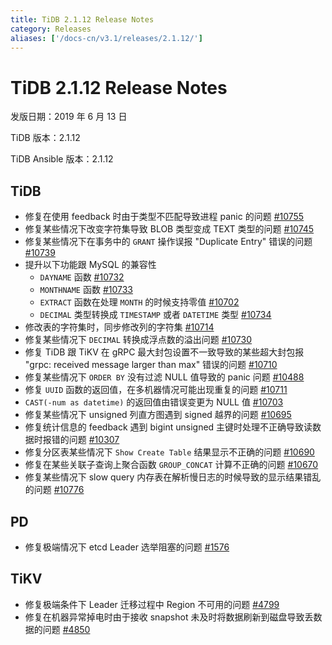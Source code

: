 ```yaml
---
title: TiDB 2.1.12 Release Notes
category: Releases
aliases: ['/docs-cn/v3.1/releases/2.1.12/']
---
```


# TiDB 2.1.12 Release Notes

发版日期：2019 年 6 月 13 日

TiDB 版本：2.1.12

TiDB Ansible 版本：2.1.12

## TiDB

- 修复在使用 feedback 时由于类型不匹配导致进程 panic 的问题 [#10755](https://github.com/pingcap/tidb/pull/10755)
- 修复某些情况下改变字符集导致 BLOB 类型变成 TEXT 类型的问题 [#10745](https://github.com/pingcap/tidb/pull/10745)
- 修复某些情况下在事务中的 `GRANT` 操作误报 "Duplicate Entry" 错误的问题 [#10739](https://github.com/pingcap/tidb/pull/10739)
- 提升以下功能跟 MySQL  的兼容性
    - `DAYNAME` 函数 [#10732](https://github.com/pingcap/tidb/pull/10732)
    - `MONTHNAME` 函数 [#10733](https://github.com/pingcap/tidb/pull/10733)
    - `EXTRACT` 函数在处理 `MONTH` 的时候支持零值 [#10702](https://github.com/pingcap/tidb/pull/10702)
    - `DECIMAL` 类型转换成 `TIMESTAMP` 或者 `DATETIME` 类型 [#10734](https://github.com/pingcap/tidb/pull/10734)
- 修改表的字符集时，同步修改列的字符集 [#10714](https://github.com/pingcap/tidb/pull/10714)
- 修复某些情况下 `DECIMAL` 转换成浮点数的溢出问题 [#10730](https://github.com/pingcap/tidb/pull/10730)
- 修复 TiDB 跟 TiKV 在 gRPC 最大封包设置不一致导致的某些超大封包报 "grpc: received message larger than max" 错误的问题 [#10710](https://github.com/pingcap/tidb/pull/10710)
- 修复某些情况下 `ORDER BY` 没有过滤 NULL 值导致的 panic 问题 [#10488](https://github.com/pingcap/tidb/pull/10488)
- 修复 `UUID` 函数的返回值，在多机器情况可能出现重复的问题 [#10711](https://github.com/pingcap/tidb/pull/10711)
- `CAST(-num as datetime)` 的返回值由错误变更为 NULL 值 [#10703](https://github.com/pingcap/tidb/pull/10703)
- 修复某些情况下 unsigned 列直方图遇到 signed 越界的问题 [#10695](https://github.com/pingcap/tidb/pull/10695)
- 修复统计信息的 feedback 遇到 bigint unsigned 主键时处理不正确导致读数据时报错的问题 [#10307](https://github.com/pingcap/tidb/pull/10307)
- 修复分区表某些情况下 `Show Create Table` 结果显示不正确的问题 [#10690](https://github.com/pingcap/tidb/pull/10690)
- 修复在某些关联子查询上聚合函数 `GROUP_CONCAT` 计算不正确的问题 [#10670](https://github.com/pingcap/tidb/pull/10670)
- 修复某些情况下 slow query 内存表在解析慢日志的时候导致的显示结果错乱的问题 [#10776](https://github.com/pingcap/tidb/pull/10776)

## PD

- 修复极端情况下 etcd Leader 选举阻塞的问题 [#1576](https://github.com/pingcap/pd/pull/1576)

## TiKV

- 修复极端条件下 Leader 迁移过程中 Region 不可用的问题 [#4799](https://github.com/tikv/tikv/pull/4734)
- 修复在机器异常掉电时由于接收 snapshot 未及时将数据刷新到磁盘导致丢数据的问题 [#4850](https://github.com/tikv/tikv/pull/4850)

